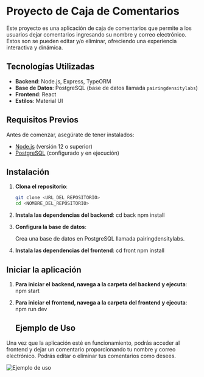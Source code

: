# Proyecto de Caja de Comentarios

Este proyecto es una aplicación de caja de comentarios que permite a los usuarios dejar comentarios ingresando su nombre y correo electrónico. Estos son se pueden editar y/o eliminar, ofreciendo una experiencia interactiva y dinámica.

## Tecnologías Utilizadas

- **Backend**: Node.js, Express, TypeORM
- **Base de Datos**: PostgreSQL (base de datos llamada `pairingdensitylabs`)
- **Frontend**: React
- **Estilos**: Material UI

## Requisitos Previos

Antes de comenzar, asegúrate de tener instalados:

- [Node.js](https://nodejs.org/) (versión 12 o superior)
- [PostgreSQL](https://www.postgresql.org/) (configurado y en ejecución)

## Instalación

1. **Clona el repositorio**:
   ```bash
   git clone <URL_DEL_REPOSITORIO>
   cd <NOMBRE_DEL_REPOSITORIO>
2. **Instala las dependencias del backend**:
   cd back
   npm install

 3. **Configura la base de datos**:

    Crea una base de datos en PostgreSQL llamada pairingdensitylabs.

 4. **Instala las dependencias del frontend**:
   cd front
   npm install

## Iniciar la aplicación
1. **Para iniciar el backend, navega a la carpeta del backend y ejecuta**:
   npm start
2. **Para iniciar el frontend, navega a la carpeta del frontend y ejecuta**:
   npm run dev

   ## Ejemplo de Uso

Una vez que la aplicación esté en funcionamiento, podrás acceder al frontend y dejar un comentario proporcionando tu nombre y correo electrónico. Podrás editar o eliminar tus comentarios como desees.


  ![Ejemplo de uso](https://i.giphy.com/media/v1.Y2lkPTc5MGI3NjExOHN1N2xtaWNicnUzN3d0c253cmY5YW80bjc5c2w1dGg1Mms3ZGw5eSZlcD12MV9pbnRlcm5hbF9naWZfYnlfaWQmY3Q9Zw/l6hKn8mgHZRVhsvBJa/giphy.gif)


